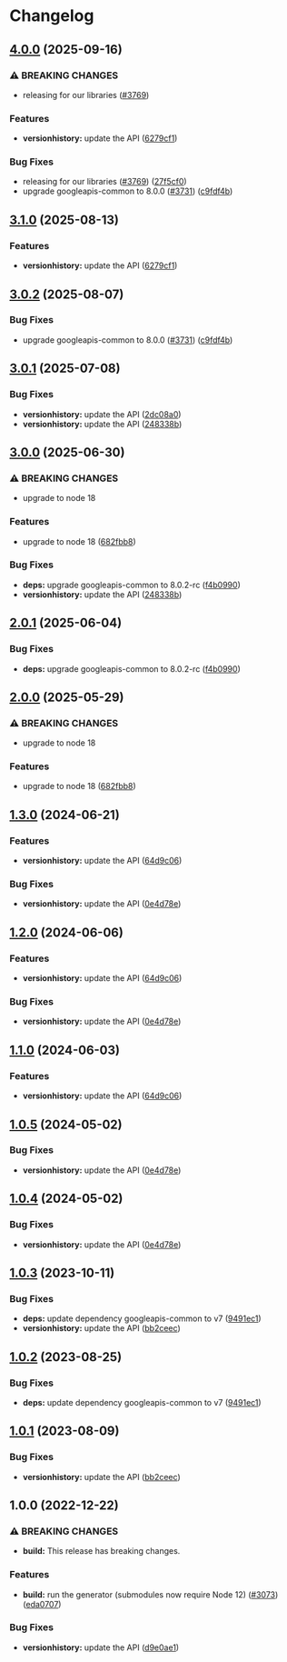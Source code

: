 # Changelog

## [4.0.0](https://github.com/googleapis/google-api-nodejs-client/compare/versionhistory-v3.0.1...versionhistory-v4.0.0) (2025-09-16)


### ⚠ BREAKING CHANGES

* releasing for our libraries ([#3769](https://github.com/googleapis/google-api-nodejs-client/issues/3769))

### Features

* **versionhistory:** update the API ([6279cf1](https://github.com/googleapis/google-api-nodejs-client/commit/6279cf1ed7f63a499b2489f3bf3398436afe5358))


### Bug Fixes

* releasing for our libraries ([#3769](https://github.com/googleapis/google-api-nodejs-client/issues/3769)) ([27f5cf0](https://github.com/googleapis/google-api-nodejs-client/commit/27f5cf0a0190a5e8e8bf970f7a7cf77c409f093e))
* upgrade googleapis-common to 8.0.0  ([#3731](https://github.com/googleapis/google-api-nodejs-client/issues/3731)) ([c9fdf4b](https://github.com/googleapis/google-api-nodejs-client/commit/c9fdf4b34d6c9bcf608eee35dd281d4680be9797))

## [3.1.0](https://github.com/googleapis/google-api-nodejs-client/compare/versionhistory-v3.0.2...versionhistory-v3.1.0) (2025-08-13)


### Features

* **versionhistory:** update the API ([6279cf1](https://github.com/googleapis/google-api-nodejs-client/commit/6279cf1ed7f63a499b2489f3bf3398436afe5358))

## [3.0.2](https://github.com/googleapis/google-api-nodejs-client/compare/versionhistory-v3.0.1...versionhistory-v3.0.2) (2025-08-07)


### Bug Fixes

* upgrade googleapis-common to 8.0.0  ([#3731](https://github.com/googleapis/google-api-nodejs-client/issues/3731)) ([c9fdf4b](https://github.com/googleapis/google-api-nodejs-client/commit/c9fdf4b34d6c9bcf608eee35dd281d4680be9797))

## [3.0.1](https://github.com/googleapis/google-api-nodejs-client/compare/versionhistory-v3.0.0...versionhistory-v3.0.1) (2025-07-08)


### Bug Fixes

* **versionhistory:** update the API ([2dc08a0](https://github.com/googleapis/google-api-nodejs-client/commit/2dc08a0a623b984e3a2b0f277f872038437f9576))
* **versionhistory:** update the API ([248338b](https://github.com/googleapis/google-api-nodejs-client/commit/248338b90669efbbcd70faab1d31f0606580412a))

## [3.0.0](https://github.com/googleapis/google-api-nodejs-client/compare/versionhistory-v2.0.1...versionhistory-v3.0.0) (2025-06-30)


### ⚠ BREAKING CHANGES

* upgrade to node 18

### Features

* upgrade to node 18 ([682fbb8](https://github.com/googleapis/google-api-nodejs-client/commit/682fbb869189ae92b3e9a194d37d0548af0c1f92))


### Bug Fixes

* **deps:** upgrade googleapis-common to 8.0.2-rc ([f4b0990](https://github.com/googleapis/google-api-nodejs-client/commit/f4b099071040cfbcfe4a2e7d487d45ee93b369e0))
* **versionhistory:** update the API ([248338b](https://github.com/googleapis/google-api-nodejs-client/commit/248338b90669efbbcd70faab1d31f0606580412a))

## [2.0.1](https://github.com/googleapis/google-api-nodejs-client/compare/versionhistory-v2.0.0...versionhistory-v2.0.1) (2025-06-04)


### Bug Fixes

* **deps:** upgrade googleapis-common to 8.0.2-rc ([f4b0990](https://github.com/googleapis/google-api-nodejs-client/commit/f4b099071040cfbcfe4a2e7d487d45ee93b369e0))

## [2.0.0](https://github.com/googleapis/google-api-nodejs-client/compare/versionhistory-v1.3.0...versionhistory-v2.0.0) (2025-05-29)


### ⚠ BREAKING CHANGES

* upgrade to node 18

### Features

* upgrade to node 18 ([682fbb8](https://github.com/googleapis/google-api-nodejs-client/commit/682fbb869189ae92b3e9a194d37d0548af0c1f92))

## [1.3.0](https://github.com/googleapis/google-api-nodejs-client/compare/versionhistory-v1.2.0...versionhistory-v1.3.0) (2024-06-21)


### Features

* **versionhistory:** update the API ([64d9c06](https://github.com/googleapis/google-api-nodejs-client/commit/64d9c06cfc48c97376de11f63c0ce0def579fe86))


### Bug Fixes

* **versionhistory:** update the API ([0e4d78e](https://github.com/googleapis/google-api-nodejs-client/commit/0e4d78e3b4fdd766a38662bd270453080efd804d))

## [1.2.0](https://github.com/googleapis/google-api-nodejs-client/compare/versionhistory-v1.1.0...versionhistory-v1.2.0) (2024-06-06)


### Features

* **versionhistory:** update the API ([64d9c06](https://github.com/googleapis/google-api-nodejs-client/commit/64d9c06cfc48c97376de11f63c0ce0def579fe86))


### Bug Fixes

* **versionhistory:** update the API ([0e4d78e](https://github.com/googleapis/google-api-nodejs-client/commit/0e4d78e3b4fdd766a38662bd270453080efd804d))

## [1.1.0](https://github.com/googleapis/google-api-nodejs-client/compare/versionhistory-v1.0.5...versionhistory-v1.1.0) (2024-06-03)


### Features

* **versionhistory:** update the API ([64d9c06](https://github.com/googleapis/google-api-nodejs-client/commit/64d9c06cfc48c97376de11f63c0ce0def579fe86))

## [1.0.5](https://github.com/googleapis/google-api-nodejs-client/compare/versionhistory-v1.0.4...versionhistory-v1.0.5) (2024-05-02)


### Bug Fixes

* **versionhistory:** update the API ([0e4d78e](https://github.com/googleapis/google-api-nodejs-client/commit/0e4d78e3b4fdd766a38662bd270453080efd804d))

## [1.0.4](https://github.com/googleapis/google-api-nodejs-client/compare/versionhistory-v1.0.3...versionhistory-v1.0.4) (2024-05-02)


### Bug Fixes

* **versionhistory:** update the API ([0e4d78e](https://github.com/googleapis/google-api-nodejs-client/commit/0e4d78e3b4fdd766a38662bd270453080efd804d))

## [1.0.3](https://github.com/googleapis/google-api-nodejs-client/compare/versionhistory-v1.0.2...versionhistory-v1.0.3) (2023-10-11)


### Bug Fixes

* **deps:** update dependency googleapis-common to v7 ([9491ec1](https://github.com/googleapis/google-api-nodejs-client/commit/9491ec1cdc3c413e7d73edcfcd59cf5c28a7c855))
* **versionhistory:** update the API ([bb2ceec](https://github.com/googleapis/google-api-nodejs-client/commit/bb2ceec5dd62d77d3f98a31123a15fc3e00965b5))

## [1.0.2](https://github.com/googleapis/google-api-nodejs-client/compare/versionhistory-v1.0.1...versionhistory-v1.0.2) (2023-08-25)


### Bug Fixes

* **deps:** update dependency googleapis-common to v7 ([9491ec1](https://github.com/googleapis/google-api-nodejs-client/commit/9491ec1cdc3c413e7d73edcfcd59cf5c28a7c855))

## [1.0.1](https://github.com/googleapis/google-api-nodejs-client/compare/versionhistory-v1.0.0...versionhistory-v1.0.1) (2023-08-09)


### Bug Fixes

* **versionhistory:** update the API ([bb2ceec](https://github.com/googleapis/google-api-nodejs-client/commit/bb2ceec5dd62d77d3f98a31123a15fc3e00965b5))

## 1.0.0 (2022-12-22)


### ⚠ BREAKING CHANGES

* **build:** This release has breaking changes.

### Features

* **build:** run the generator (submodules now require Node 12) ([#3073](https://github.com/googleapis/google-api-nodejs-client/issues/3073)) ([eda0707](https://github.com/googleapis/google-api-nodejs-client/commit/eda07079dadab46a80b6f9ede618f4f43030169e))


### Bug Fixes

* **versionhistory:** update the API ([d9e0ae1](https://github.com/googleapis/google-api-nodejs-client/commit/d9e0ae16c47bd29c9777cb53166fe947b6db5f93))
